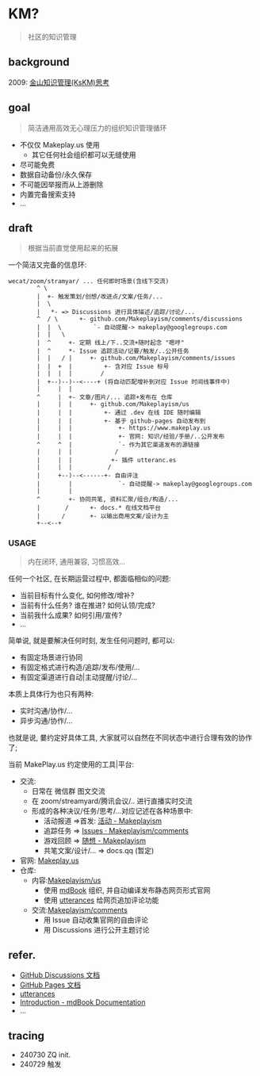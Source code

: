 # KM?
> 社区的知识管理

## background

2009: [金山知识管理(KsKM)思考](http://s5.zoomquiet.top/090401-KsKM/t2t.html)

## goal
> 简洁通用高效无心理压力的组织知识管理循环

- 不仅仅 Makeplay.us 使用
    - 其它任何社会组织都可以无缝使用
- 尽可能免费
- 数据自动备份/永久保存
- 不可能因举报而从上游删除
- 内置完备搜索支持
- ...


## draft
> 根据当前直觉使用起来的拓展

一个简洁又完备的信息环:

```
wecat/zoom/stramyar/ ... 任何即时场景(含线下交流)
        ^ \
        |  +- 触发策划/创想/改进点/文案/任务/...
        |  \               
        |   *- => Discussions 进行具体描述/追踪/讨论/...
        ^  / \      +- github.com/Makeplayism/comments/discussions
        |  |  \         `- 自动提醒-> makeplay@googlegroups.com
        |  |   \
        |  ^     +- 定期 线上/下..交流+随时起念 "嗯哼"
        |  ^     *- Issue 追踪活动/记要/触发/..公开任务
        |  |   / |     +- github.com/Makeplayism/comments/issues
        |  |  +  |         +- 含对应 Issue 标号
        |  |  |  |        /
        |  +--)--)--<----+ (将自动匹配增补到对应 Issue 时间线事件中)
        |     |  |       
        ^     |  +- 文章/图片/... 追踪+发布在 仓库
        |     |  |     +- github.com/Makeplayism/us
        |     |  |         +- 通过 .dev 在线 IDE 随时编辑
        |     |  |         +- 基于 github-pages 自动发布到
        |     |  |             +- https://www.makeplay.us
        |     |  |             +- 官网: 知识/经验/手册/..公开发布
        ^     ^  |             `- 作为其它渠道发布的源链接
        |     |  |            /
        |     |  |           +- 插件 utteranc.es
        |     |  |          /
        |     +--)--<------+- 自由评注
        |        |             `- 自动提醒-> makeplay@googlegroups.com
        |        |             
        ^        +- 协同共笔, 资料汇聚/组合/构造/...
        |       /      +- docs.* 在线文档平台
        |      /       +- 以输出商用文案/设计为主
        +--<--+

```


### USAGE
> 内在闭环, 通用兼容, 习惯高效...

任何一个社区, 在长期运营过程中, 都面临相似的问题:

- 当前目标有什么变化, 如何修改/增补?
- 当前有什么任务? 谁在推进? 如何认领/完成?
- 当前我什么成果? 如何引用/宣传?
- ...

简单说, 就是要解决任何时刻, 发生任何问题时, 都可以:

- 有固定场景进行协同
- 有固定格式进行构造/追踪/发布/使用/...
- 有固定渠道进行自动|主动提醒/讨论/...

本质上具体行为也只有两种:

- 实时沟通/协作/...
- 异步沟通/协作/...

也就是说, 嘦约定好具体工具, 大家就可以自然在不同状态中进行合理有效的协作了;

当前 MakePlay.us 约定使用的工具|平台:

- 交流:
    + 日常在 微信群 图文交流
    + 在 zoom/streamyard/腾讯会议/.. 进行直播实时交流
    + 形成的各种决议/任务/思考/...对应记述在各种场景中:
        + 活动报道 =>首发: [活动 \- Makeplayism](https://www.makeplay.us/acts/index.html)
        + 追踪任务 => [Issues · Makeplayism/comments](https://github.com/Makeplayism/comments/issues)
        + 游戏回顾 => [随想 \- Makeplayism](https://www.makeplay.us/logs/index.html)
        + 共笔文案/设计/... => docs.qq (暂定)
- 官网: [Makeplay.us](https://www.makeplay.us/)
- 仓库:
    + 内容:[Makeplayism/us](https://github.com/Makeplayism/us)
        + 使用 [mdBook](https://github.com/rust-lang/mdBook) 组织, 并自动编译发布静态网页形式官网
        + 使用 [utterances](https://utteranc.es/) 给网页追加评论功能
    + 交流:[Makeplayism/comments](https://github.com/Makeplayism/comments)
        + 用 Issue 自动收集官网的自由评论
        + 用 Discussions 进行公开主题讨论


## refer.

- [GitHub Discussions 文档](https://docs.github.com/zh/discussions)
- [GitHub Pages 文档](https://docs.github.com/zh/pages)
- [utterances](https://utteranc.es/)
- [Introduction \- mdBook Documentation](https://rust-lang.github.io/mdBook/)
- ...

## tracing

- 240730 ZQ init.
- 240729 触发

